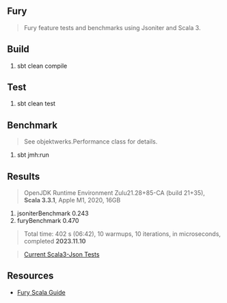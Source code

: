 Fury
----
>Fury feature tests and benchmarks using Jsoniter and Scala 3.

Build
-----
1. sbt clean compile

Test
----
1. sbt clean test

Benchmark
---------
>See objektwerks.Performance class for details.
1. sbt jmh:run

Results
-------
>OpenJDK Runtime Environment Zulu21.28+85-CA (build 21+35), **Scala 3.3.1**, Apple M1, 2020, 16GB
1. jsoniterBenchmark 0.243
2. furyBenchmark     0.470
>Total time: 402 s (06:42), 10 warmups, 10 iterations, in microseconds, completed **2023.11.10**

> [Current Scala3-Json Tests](https://github.com/objektwerks/scala3.json)


Resources
---------
* [Fury Scala Guide](https://github.com/alipay/fury/blob/main/docs/guide/scala_guide.md)